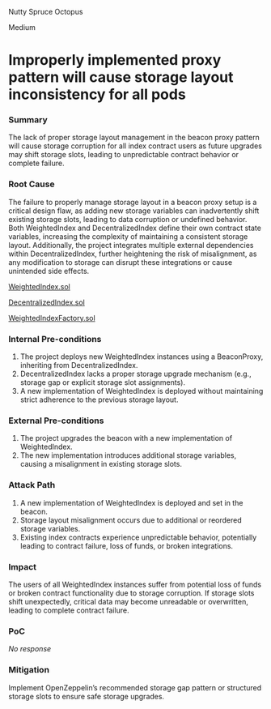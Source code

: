 Nutty Spruce Octopus

Medium

# Improperly implemented proxy pattern will cause storage layout inconsistency for all pods


### Summary

The lack of proper storage layout management in the beacon proxy pattern will cause storage corruption for all index contract users as future upgrades may shift storage slots, leading to unpredictable contract behavior or complete failure.


### Root Cause

The failure to properly manage storage layout in a beacon proxy setup is a critical design flaw, as adding new storage variables can inadvertently shift existing storage slots, leading to data corruption or undefined behavior. Both WeightedIndex and DecentralizedIndex define their own contract state variables, increasing the complexity of maintaining a consistent storage layout. Additionally, the project integrates multiple external dependencies within DecentralizedIndex, further heightening the risk of misalignment, as any modification to storage can disrupt these integrations or cause unintended side effects.

[WeightedIndex.sol](https://github.com/sherlock-audit/2025-01-peapods-finance/blob/d28eb19f4b39d3db7997477460f9f9c76839cb0c/contracts/contracts/WeightedIndex.sol#L13-L13)

[DecentralizedIndex.sol](https://github.com/sherlock-audit/2025-01-peapods-finance/blob/d28eb19f4b39d3db7997477460f9f9c76839cb0c/contracts/contracts/DecentralizedIndex.sol#L17-L17)

[WeightedIndexFactory.sol](https://github.com/sherlock-audit/2025-01-peapods-finance/blob/d28eb19f4b39d3db7997477460f9f9c76839cb0c/contracts/contracts/WeightedIndexFactory.sol#L73-L73)

### Internal Pre-conditions

1. The project deploys new WeightedIndex instances using a BeaconProxy, inheriting from DecentralizedIndex.
2. DecentralizedIndex lacks a proper storage upgrade mechanism (e.g., storage gap or explicit storage slot assignments).
3. A new implementation of WeightedIndex is deployed without maintaining strict adherence to the previous storage layout.


### External Pre-conditions

1. The project upgrades the beacon with a new implementation of WeightedIndex.
2. The new implementation introduces additional storage variables, causing a misalignment in existing storage slots.


### Attack Path

1. A new implementation of WeightedIndex is deployed and set in the beacon.
2. Storage layout misalignment occurs due to additional or reordered storage variables.
3. Existing index contracts experience unpredictable behavior, potentially leading to contract failure, loss of funds, or broken integrations.


### Impact

The users of all WeightedIndex instances suffer from potential loss of funds or broken contract functionality due to storage corruption. If storage slots shift unexpectedly, critical data may become unreadable or overwritten, leading to complete contract failure.


### PoC

_No response_


### Mitigation

Implement OpenZeppelin’s recommended storage gap pattern or structured storage slots to ensure safe storage upgrades.

